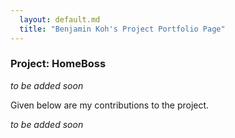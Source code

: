 ```yaml
---
  layout: default.md
  title: "Benjamin Koh's Project Portfolio Page"
---
```


### Project: HomeBoss

*to be added soon*

Given below are my contributions to the project.

*to be added soon*
